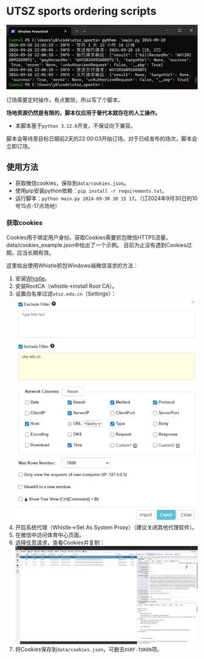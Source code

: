 # UTSZ sports ordering scripts

![alt text](assets/res.png)

订场需要定时操作，有点繁琐，所以写了个脚本。

**场地资源仍然是有限的，脚本仅应用于替代本就存在的人工操作。**

- 本脚本基于`python 3.12.6`开发，不保证向下兼容。

脚本会等待至目标日期前2天的22:00:03开始订场。对于已经发布的场次，脚本会立即订场。

## 使用方法

- 获取微信cookies，保存到`data/cookies.json`。
- 使用pip安装python依赖：`pip install -r requirements.txt`。
- 运行脚本：`python main.py 2024-09-30 10 15 17`。（订2024年9月30日的10号15点-17点场地）

### 获取cookies

Cookies用于绑定用户身份。获取Cookies需要抓包微信HTTPS流量。
data/cookies_example.json中给出了一个示例。
目前为止没有遇到Cookies过期，应当长期有效。

这里给出使用Whistle抓包Windows端微信请求的方法：
1. 安装[Whistle](https://github.com/avwo/whistle-client/releases)。
2. 安装RootCA（whistle->install Root CA）。
3. 设置白名单过滤`utsz.edu.cn`（Settings）：
![filter](assets/filter.png)
4. 开启系统代理（Whistle->Set As System Proxy）（建议关闭其他代理软件）。
5. 在微信中访问体育中心页面。
6. 选择任意请求，查看Cookies并复制：
![cookies](assets/cookies.png)
7. 将Cookies保存到`data/cookies.json`，可删去`XSRF-TOKEN`项。